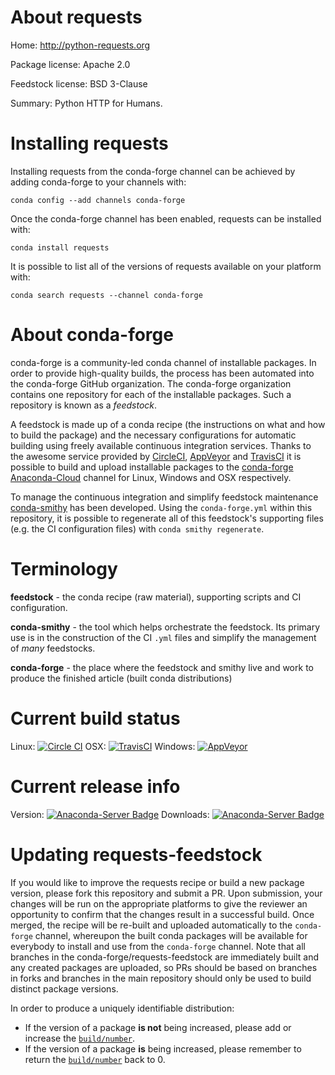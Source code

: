 About requests
==============

Home: http://python-requests.org

Package license: Apache 2.0

Feedstock license: BSD 3-Clause

Summary: Python HTTP for Humans.



Installing requests
===================

Installing requests from the conda-forge channel can be achieved by adding conda-forge to your channels with:

```
conda config --add channels conda-forge
```

Once the conda-forge channel has been enabled, requests can be installed with:

```
conda install requests
```

It is possible to list all of the versions of requests available on your platform with:

```
conda search requests --channel conda-forge
```


About conda-forge
=================

conda-forge is a community-led conda channel of installable packages.
In order to provide high-quality builds, the process has been automated into the
conda-forge GitHub organization. The conda-forge organization contains one repository
for each of the installable packages. Such a repository is known as a *feedstock*.

A feedstock is made up of a conda recipe (the instructions on what and how to build
the package) and the necessary configurations for automatic building using freely
available continuous integration services. Thanks to the awesome service provided by
[CircleCI](https://circleci.com/), [AppVeyor](http://www.appveyor.com/)
and [TravisCI](https://travis-ci.org/) it is possible to build and upload installable
packages to the [conda-forge](https://anaconda.org/conda-forge)
[Anaconda-Cloud](http://docs.anaconda.org/) channel for Linux, Windows and OSX respectively.

To manage the continuous integration and simplify feedstock maintenance
[conda-smithy](http://github.com/conda-forge/conda-smithy) has been developed.
Using the ``conda-forge.yml`` within this repository, it is possible to regenerate all of
this feedstock's supporting files (e.g. the CI configuration files) with ``conda smithy regenerate``.


Terminology
===========

**feedstock** - the conda recipe (raw material), supporting scripts and CI configuration.

**conda-smithy** - the tool which helps orchestrate the feedstock.
                   Its primary use is in the construction of the CI ``.yml`` files
                   and simplify the management of *many* feedstocks.

**conda-forge** - the place where the feedstock and smithy live and work to
                  produce the finished article (built conda distributions)

Current build status
====================

Linux: [![Circle CI](https://circleci.com/gh/conda-forge/requests-feedstock.svg?style=shield)](https://circleci.com/gh/conda-forge/requests-feedstock)
OSX: [![TravisCI](https://travis-ci.org/conda-forge/requests-feedstock.svg?branch=master)](https://travis-ci.org/conda-forge/requests-feedstock)
Windows: [![AppVeyor](https://ci.appveyor.com/api/projects/status/github/conda-forge/requests-feedstock?svg=True)](https://ci.appveyor.com/project/conda-forge/requests-feedstock/branch/master)

Current release info
====================
Version: [![Anaconda-Server Badge](https://anaconda.org/conda-forge/requests/badges/version.svg)](https://anaconda.org/conda-forge/requests)
Downloads: [![Anaconda-Server Badge](https://anaconda.org/conda-forge/requests/badges/downloads.svg)](https://anaconda.org/conda-forge/requests)


Updating requests-feedstock
===========================

If you would like to improve the requests recipe or build a new
package version, please fork this repository and submit a PR. Upon submission,
your changes will be run on the appropriate platforms to give the reviewer an
opportunity to confirm that the changes result in a successful build. Once
merged, the recipe will be re-built and uploaded automatically to the
`conda-forge` channel, whereupon the built conda packages will be available for
everybody to install and use from the `conda-forge` channel.
Note that all branches in the conda-forge/requests-feedstock are
immediately built and any created packages are uploaded, so PRs should be based
on branches in forks and branches in the main repository should only be used to
build distinct package versions.

In order to produce a uniquely identifiable distribution:
 * If the version of a package **is not** being increased, please add or increase
   the [``build/number``](http://conda.pydata.org/docs/building/meta-yaml.html#build-number-and-string).
 * If the version of a package **is** being increased, please remember to return
   the [``build/number``](http://conda.pydata.org/docs/building/meta-yaml.html#build-number-and-string)
   back to 0.
